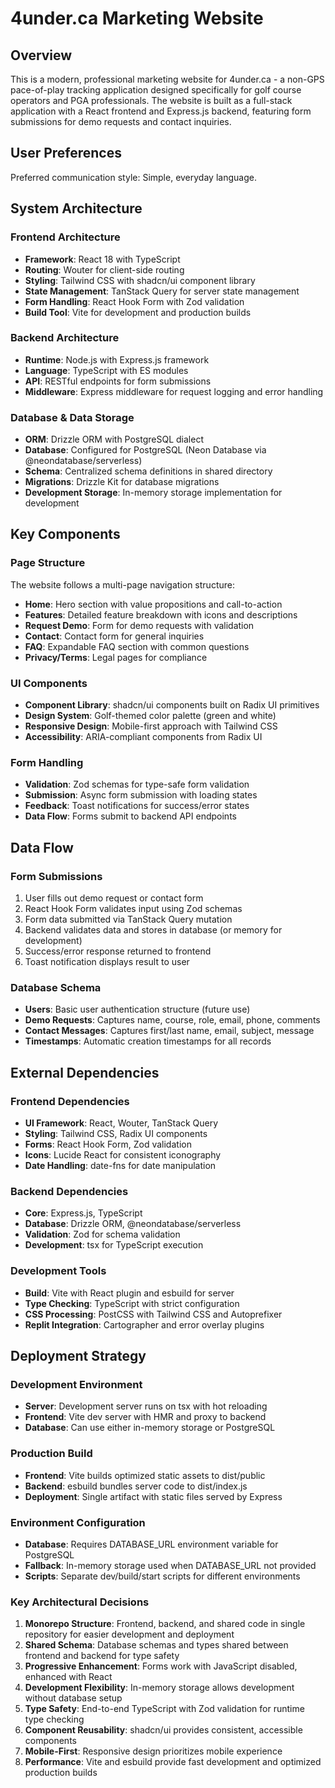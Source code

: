 # 4under.ca Marketing Website

## Overview

This is a modern, professional marketing website for 4under.ca - a non-GPS pace-of-play tracking application designed specifically for golf course operators and PGA professionals. The website is built as a full-stack application with a React frontend and Express.js backend, featuring form submissions for demo requests and contact inquiries.

## User Preferences

Preferred communication style: Simple, everyday language.

## System Architecture

### Frontend Architecture
- **Framework**: React 18 with TypeScript
- **Routing**: Wouter for client-side routing
- **Styling**: Tailwind CSS with shadcn/ui component library
- **State Management**: TanStack Query for server state management
- **Form Handling**: React Hook Form with Zod validation
- **Build Tool**: Vite for development and production builds

### Backend Architecture
- **Runtime**: Node.js with Express.js framework
- **Language**: TypeScript with ES modules
- **API**: RESTful endpoints for form submissions
- **Middleware**: Express middleware for request logging and error handling

### Database & Data Storage
- **ORM**: Drizzle ORM with PostgreSQL dialect
- **Database**: Configured for PostgreSQL (Neon Database via @neondatabase/serverless)
- **Schema**: Centralized schema definitions in shared directory
- **Migrations**: Drizzle Kit for database migrations
- **Development Storage**: In-memory storage implementation for development

## Key Components

### Page Structure
The website follows a multi-page navigation structure:
- **Home**: Hero section with value propositions and call-to-action
- **Features**: Detailed feature breakdown with icons and descriptions
- **Request Demo**: Form for demo requests with validation
- **Contact**: Contact form for general inquiries
- **FAQ**: Expandable FAQ section with common questions
- **Privacy/Terms**: Legal pages for compliance

### UI Components
- **Component Library**: shadcn/ui components built on Radix UI primitives
- **Design System**: Golf-themed color palette (green and white)
- **Responsive Design**: Mobile-first approach with Tailwind CSS
- **Accessibility**: ARIA-compliant components from Radix UI

### Form Handling
- **Validation**: Zod schemas for type-safe form validation
- **Submission**: Async form submission with loading states
- **Feedback**: Toast notifications for success/error states
- **Data Flow**: Forms submit to backend API endpoints

## Data Flow

### Form Submissions
1. User fills out demo request or contact form
2. React Hook Form validates input using Zod schemas
3. Form data submitted via TanStack Query mutation
4. Backend validates data and stores in database (or memory for development)
5. Success/error response returned to frontend
6. Toast notification displays result to user

### Database Schema
- **Users**: Basic user authentication structure (future use)
- **Demo Requests**: Captures name, course, role, email, phone, comments
- **Contact Messages**: Captures first/last name, email, subject, message
- **Timestamps**: Automatic creation timestamps for all records

## External Dependencies

### Frontend Dependencies
- **UI Framework**: React, Wouter, TanStack Query
- **Styling**: Tailwind CSS, Radix UI components
- **Forms**: React Hook Form, Zod validation
- **Icons**: Lucide React for consistent iconography
- **Date Handling**: date-fns for date manipulation

### Backend Dependencies
- **Core**: Express.js, TypeScript
- **Database**: Drizzle ORM, @neondatabase/serverless
- **Validation**: Zod for schema validation
- **Development**: tsx for TypeScript execution

### Development Tools
- **Build**: Vite with React plugin and esbuild for server
- **Type Checking**: TypeScript with strict configuration
- **CSS Processing**: PostCSS with Tailwind CSS and Autoprefixer
- **Replit Integration**: Cartographer and error overlay plugins

## Deployment Strategy

### Development Environment
- **Server**: Development server runs on tsx with hot reloading
- **Frontend**: Vite dev server with HMR and proxy to backend
- **Database**: Can use either in-memory storage or PostgreSQL

### Production Build
- **Frontend**: Vite builds optimized static assets to dist/public
- **Backend**: esbuild bundles server code to dist/index.js
- **Deployment**: Single artifact with static files served by Express

### Environment Configuration
- **Database**: Requires DATABASE_URL environment variable for PostgreSQL
- **Fallback**: In-memory storage used when DATABASE_URL not provided
- **Scripts**: Separate dev/build/start scripts for different environments

### Key Architectural Decisions

1. **Monorepo Structure**: Frontend, backend, and shared code in single repository for easier development and deployment
2. **Shared Schema**: Database schemas and types shared between frontend and backend for type safety
3. **Progressive Enhancement**: Forms work with JavaScript disabled, enhanced with React
4. **Development Flexibility**: In-memory storage allows development without database setup
5. **Type Safety**: End-to-end TypeScript with Zod validation for runtime type checking
6. **Component Reusability**: shadcn/ui provides consistent, accessible components
7. **Mobile-First**: Responsive design prioritizes mobile experience
8. **Performance**: Vite and esbuild provide fast development and optimized production builds